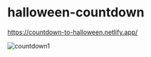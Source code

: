 # halloween-countdown


https://countdown-to-halloween.netlify.app/

![countdown1](https://user-images.githubusercontent.com/24884380/180378398-e324e345-fd13-4874-8745-72901f971de1.jpg)
